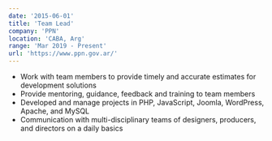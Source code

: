 ```yaml
---
date: '2015-06-01'
title: 'Team Lead'
company: 'PPN'
location: 'CABA, Arg'
range: 'Mar 2019 - Present'
url: 'https://www.ppn.gov.ar/'
---
```


- Work with team members to provide timely and accurate estimates for
development solutions
- Provide mentoring, guidance, feedback and training to team members
- Developed and manage projects in PHP, JavaScript, Joomla, WordPress, Apache, and MySQL
- Communication with multi-disciplinary teams of designers, producers, and directors on a daily basics